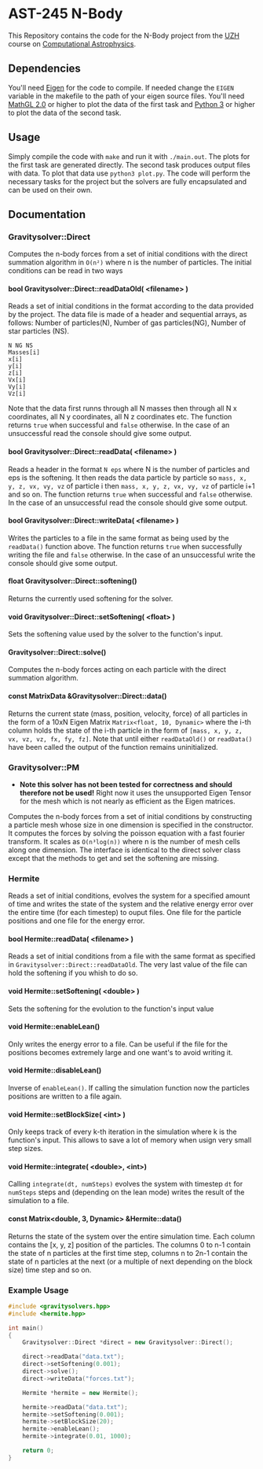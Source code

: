 # AST-245 N-Body

This Repository contains the code for the N-Body project from the [UZH](https://www.uzh.ch/en.html) course on [Computational Astrophysics](http://www.vvz.ethz.ch/Vorlesungsverzeichnis/lerneinheit.view?semkez=2019W&ansicht=LEHRVERANSTALTUNGEN&lerneinheitId=132986&lang=en).

## Dependencies

You'll need [Eigen](http://eigen.tuxfamily.org/index.php?title=Main_Page) for the code to compile. If needed change the `EIGEN` variable in the makefile to the path of your eigen source files. You'll need [MathGL 2.0](http://mathgl.sourceforge.net/) or higher to plot the data of the first task and [Python 3](https://www.python.org/download/releases/3.0/) or higher to plot the data of the second task.

## Usage

Simply compile the code with `make` and run it with `./main.out`. The plots for the first task are generated directly. The second task produces output files with data. To plot that data use `python3 plot.py`. The code will perform the necessary tasks for the project but the solvers are fully encapsulated and can be used on their own.

## Documentation

### Gravitysolver::Direct

Computes the n-body forces from a set of initial conditions with the direct summation algorithm in `O(n²)` where n is the number of particles. The initial conditions can be read in two ways

#### bool Gravitysolver::Direct::readDataOld( \<filename\> )

Reads a set of initial conditions in the format according to the data provided by the project. The data file is made of a header and sequential arrays, as follows: Number of particles(N), Number of gas particles(NG), Number of star particles (NS).

```
N NG NS
Masses[i]
x[i]
y[i]
z[i]
Vx[i]
Vy[i]
Vz[i]
```

Note that the data first runns through all N masses then through all N x coordinates, all N y coordinates, all N z coordinates etc. The function returns `true` when successful and `false` otherwise. In the case of an unsuccessful read the console should give some output.

#### bool Gravitysolver::Direct::readData( \<filename\> )

Reads a header in the format `N eps` where N is the number of particles and eps is the softening. It then reads the data particle by particle so `mass, x, y, z, vx, vy, vz` of particle i then `mass, x, y, z, vx, vy, vz` of particle i+1 and so on. The function returns `true` when successful and `false` otherwise. In the case of an unsuccessful read the console should give some output.

#### bool Gravitysolver::Direct::writeData( \<filename\> )

Writes the particles to a file in the same format as being used by the `readData()` function above. The function returns `true` when successfully writing the file and `false` otherwise. In the case of an unsuccessful write the console should give some output.

#### float Gravitysolver::Direct::softening()

Returns the currently used softening for the solver.

#### void Gravitysolver::Direct::setSoftening( \<float\> )

Sets the softening value used by the solver to the function's input.

#### Gravitysolver::Direct::solve()

Computes the n-body forces acting on each particle with the direct summation algorithm.

#### const MatrixData &Gravitysolver::Direct::data()

Returns the current state (mass, position, velocity, force) of all particles in the form of a 10xN Eigen Matrix `Matrix<float, 10, Dynamic>` where the i-th column holds the state of the i-th particle in the form of `[mass, x, y, z, vx, vz, vz, fx, fy, fz]`. Note that until either `readDataOld()` or `readData()` have been called the output of the function remains uninitialized.

### Gravitysolver::PM

* **Note this solver has not been tested for correctness and should therefore not be used!** Right now it uses the unsupported Eigen Tensor for the mesh which is not nearly as efficient as the Eigen matrices.

Computes the n-body forces from a set of initial conditions by constructing a particle mesh whose size in one dimension is specified in the constructor. It computes the forces by solving the poisson equation with a fast fourier transform. It scales as `O(n³log(n))` where n is the number of mesh cells along one dimension. The interface is identical to the direct solver class except that the methods to get and set the softening are missing.

### Hermite

Reads a set of initial conditions, evolves the system for a specified amount of time and writes the state of the system and the relative energy error over the entire time (for each timestep) to ouput files. One file for the particle positions and one file for the energy error.

#### bool Hermite::readData( \<filename\> )

Reads a set of initial conditions from a file with the same format as specified in `Gravitysolver::Direct::readDataOld`. The very last value of the file can hold the softening if you whish to do so.

#### void Hermite::setSoftening( \<double\> )

Sets the softening for the evolution to the function's input value

#### void Hermite::enableLean()

Only writes the energy error to a file. Can be useful if the file for the positions becomes extremely large and one want's to avoid writing it.

#### void Hermite::disableLean()

Inverse of `enableLean()`. If calling the simulation function now the particles positions are written to a file again.

#### void Hermite::setBlockSize( \<int\> )

Only keeps track of every k-th iteration in the simulation where k is the function's input. This allows to save a lot of memory when usign very small step sizes.

#### void Hermite::integrate( \<double\>, \<int\>)

Calling `integrate(dt, numSteps)` evolves the system with timestep `dt` for `numSteps` steps and (depending on the lean mode) writes the result of the simulation to a file.

#### const Matrix<double, 3, Dynamic> &Hermite::data()

Returns the state of the system over the entire simulation time. Each column contains the [x, y, z] position of the particles. The columns 0 to n-1 contain the state of n particles at the first time step, columns n to 2n-1 contain the state of n particles at the next (or a multiple of next depending on the block size) time step and so on.

### Example Usage

```cpp
#include <gravitysolvers.hpp>
#include <hermite.hpp>

int main()
{
    Gravitysolver::Direct *direct = new Gravitysolver::Direct();

    direct->readData("data.txt");
    direct->setSoftening(0.001);
    direct->solve();
    direct->writeData("forces.txt");

    Hermite *hermite = new Hermite();

    hermite->readData("data.txt");
    hermite->setSoftening(0.001);
    hermite->setBlockSize(20);
    hermite->enableLean();
    hermite->integrate(0.01, 1000);

    return 0;
}
```
